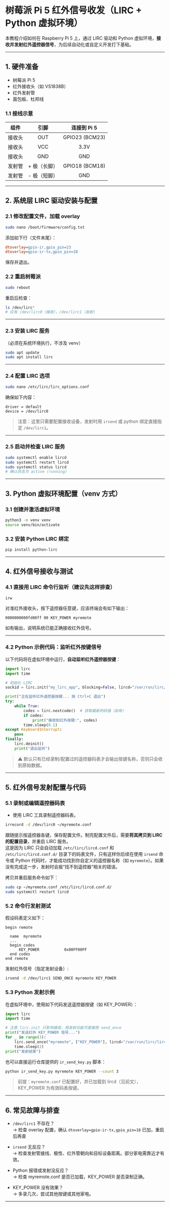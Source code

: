 
# 树莓派 Pi 5 红外信号收发（LIRC + Python 虚拟环境）

本教程介绍如何在 Raspberry Pi 5 上，通过 LIRC 驱动和 Python 虚拟环境，**接收并发射红外遥控器信号**，为后续自动化或自定义开发打下基础。

---

## 1. 硬件准备

- 树莓派 Pi 5
- 红外接收头（如 VS1838B）
- 红外发射管
- 面包板、杜邦线

### 1.1 接线示意

| 组件     | 引脚           | 连接到 Pi 5         |
|:--------:|:--------------:|:-------------------:|
| 接收头    | OUT            | GPIO23 (BCM23)      |
| 接收头    | VCC            | 3.3V                |
| 接收头    | GND            | GND                 |
| 发射管    | + 极（长脚）    | GPIO18 (BCM18)      |
| 发射管    | - 极（短脚）    | GND                 |

---

## 2. 系统层 LIRC 驱动安装与配置

### 2.1 修改配置文件，加载 overlay

```bash
sudo nano /boot/firmware/config.txt
```
添加如下行（文件末尾）：

```ini
dtoverlay=gpio-ir,gpio_pin=23
dtoverlay=gpio-ir-tx,gpio_pin=18
```

保存并退出。

### 2.2 重启树莓派

```bash
sudo reboot
```

重启后检查：

```bash
ls /dev/lirc*
# 应有 /dev/lirc0（接收），/dev/lirc1（发射）
```

---

### 2.3 安装 LIRC 服务

（必须在系统环境执行，不涉及 venv）

```bash
sudo apt update
sudo apt install lirc
```

---

### 2.4 配置 LIRC 选项

```bash
sudo nano /etc/lirc/lirc_options.conf
```

确保如下内容：

```
driver = default
device = /dev/lirc0
```
> 注意：这里只需要配置接收设备，发射时用 `irsend` 或 python 绑定直接指定 `/dev/lirc1`。

---

### 2.5 启动并检查 LIRC 服务

```bash
sudo systemctl enable lircd
sudo systemctl restart lircd
sudo systemctl status lircd
# 确认状态为 active (running)
```

---

## 3. Python 虚拟环境配置（venv 方式）

### 3.1 创建并激活虚拟环境

```bash
python3 -m venv venv
source venv/bin/activate
```

### 3.2 安装 Python LIRC 绑定

```bash
pip install python-lirc
```

---

## 4. 红外信号接收与测试

### 4.1 直接用 LIRC 命令行监听（建议先这样排查）

```bash
irw
```
对准红外接收头，按下遥控器任意键，应该终端会有如下输出：

```
0000000000fd00ff 00 KEY_POWER myremote
```

如有输出，说明系统已能正确接收红外信号。

---

### 4.2 Python 示例代码：监听红外按键信号

以下代码将在虚拟环境中运行，**自动监听红外遥控器按键**：

```python
import lirc
import time

# 初始化 LIRC
sockid = lirc.init("my_lirc_app", blocking=False, lircd="/var/run/lirc/lircd")

print("正在监听红外遥控器按键... 按 Ctrl+C 退出")
try:
    while True:
        codes = lirc.nextcode()  # 获取最新的码值（如有）
        if codes:
            print("接收到红外按键:", codes)
        time.sleep(0.1)
except KeyboardInterrupt:
    pass
finally:
    lirc.deinit()
    print("退出监听")
```

> ⚠️ 默认只有已经录制/配置过的遥控器码表才会输出按键名称，否则只会收到原始数据。

---

## 5. 红外信号发射配置与代码

### 5.1 录制或编辑遥控器码表

- 使用 LIRC 工具录制遥控器码表。

```bash
irrecord -d /dev/lirc0 ~/myremote.conf
```
跟随提示按遥控器各键，保存配置文件。制完配置文件后，需要**将其拷贝到 LIRC 的配置目录**，并重启 LIRC 服务。  
这是因为 LIRC 只会自动加载 `/etc/lirc/lircd.conf` 和 `/etc/lirc/lircd.conf.d/` 目录下的码表文件，只有这样你后续在使用 `irsend` 命令或 Python 代码时，才能成功找到你自定义的遥控器名称（如 `myremote`）。如果没有完成这一步，发射时会报“找不到遥控器”相关的错误。

拷贝并重启服务命令如下：

```bash
sudo cp ~/myremote.conf /etc/lirc/lircd.conf.d/
sudo systemctl restart lircd
```

### 5.2 命令行发射测试

假设码表定义如下：
```
begin remote

  name  myremote
  ...
  begin codes
      KEY_POWER           0x00FF00FF
  end codes
end remote
```

发射红外信号（指定发射设备）:
```bash
irsend -d /dev/lirc1 SEND_ONCE myremote KEY_POWER
```

### 5.3 Python 发射示例

在虚拟环境中，使用如下代码发送遥控器按键（如 KEY_POWER）：

```python
import lirc
import time

# 注意 lirc.init 只影响接收，用发射功能可直接用 send_once
print("发送红外 KEY_POWER 信号...")
for _ in range(3):
    lirc.send_once("myremote", ["KEY_POWER"], lircd="/var/run/lirc/lircd", device="/dev/lirc1")
    time.sleep(2)
print("发射结束")
```

也可以直接运行仓库提供的 `ir_send_key.py` 脚本：

```bash
python ir_send_key.py myremote KEY_POWER --count 3
```

> 前提：`myremote.conf` 已配置好，并已加载到 lircd（见前文），KEY_POWER 为有效码表按键。

---

## 6. 常见故障与排查

- `/dev/lirc1` 不存在？  
  → 检查 overlay 配置，确认 `dtoverlay=gpio-ir-tx,gpio_pin=18` 已加，重启后再查

- `irsend` 无反应？  
  → 检查发射管接线、极性、红外管朝向和目标设备距离。部分家电需靠近才有效。

- Python 报错或发射没反应？  
  → 检查 myremote.conf 是否已加载，KEY_POWER 是否录制正确。

- KEY_POWER 没有效果？  
  → 多录几次，尝试其他按键或其他家电。

---


